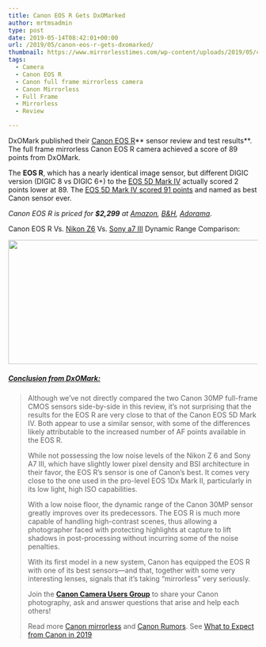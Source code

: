 ```yaml
---
title: Canon EOS R Gets DxOMarked
author: mrtmsadmin
type: post
date: 2019-05-14T08:42:01+00:00
url: /2019/05/canon-eos-r-gets-dxomarked/
thumbnail: https://www.mirrorlesstimes.com/wp-content/uploads/2019/05/canon-eos-r-sensor-score.jpg
tags:
  - Camera
  - Canon EOS R
  - Canon full frame mirrorless camera
  - Canon Mirrorless
  - Full Frame
  - Mirrorless
  - Review

---
```

DxOMark published their [Canon EOS R][1]** sensor review and test results**. The full frame mirrorless Canon EOS R camera achieved a score of 89 points from DxOMark.

The **EOS R**, which has a nearly identical image sensor, but different DIGIC version (DIGIC 8 vs DIGIC 6+) to the [EOS 5D Mark IV][2] actually scored 2 points lower at 89. The [EOS 5D Mark IV scored 91 points][3] and named as best Canon sensor ever.

_Canon EOS R is priced for **$2,299** at <a href="https://www.amazon.com/Canon-Cameras-Digital-Camera-3075C002/dp/B07H484HLT/?tag=cameraears-20" target="_blank" rel="noreferrer noopener" data-amzn-asin="B07H484HLT">Amazon</a>, <a href="https://www.bhphotovideo.com/c/product/1433710-REG/canon_eos_r_mirrorless_digital.html/BI/20175/KBID/14249/" target="_blank" rel="noreferrer noopener">B&H</a>, <a href="https://adorama.evyy.net/c/63923/51926/1036?u=https://www.adorama.com/car.html" target="_blank" rel="noreferrer noopener">Adorama</a>_.<!--more-->

Canon EOS R Vs. [Nikon Z6][4] Vs. [Sony a7 III][5] Dynamic Range Comparison:

[<img class="aligncenter size-full wp-image-3769" src="https://i2.wp.com/www.mirrorlesstimes.com/wp-content/uploads/2019/05/Canon-EOS-R-DR.jpg?resize=600%2C251&#038;ssl=1" alt="" width="600" height="251" srcset="https://i2.wp.com/www.mirrorlesstimes.com/wp-content/uploads/2019/05/Canon-EOS-R-DR.jpg?w=1200&ssl=1 1200w, https://i2.wp.com/www.mirrorlesstimes.com/wp-content/uploads/2019/05/Canon-EOS-R-DR.jpg?resize=470%2C196&ssl=1 470w, https://i2.wp.com/www.mirrorlesstimes.com/wp-content/uploads/2019/05/Canon-EOS-R-DR.jpg?resize=768%2C321&ssl=1 768w, https://i2.wp.com/www.mirrorlesstimes.com/wp-content/uploads/2019/05/Canon-EOS-R-DR.jpg?resize=970%2C405&ssl=1 970w" sizes="(max-width: 600px) 100vw, 600px" data-recalc-dims="1" />][6]

##### <a href="https://www.dxomark.com/canon-eos-r-sensor-review/" target="_blank" rel="noreferrer noopener">Conclusion from DxOMark:</a>

<blockquote class="wp-block-quote">
  <p>
    Although we’ve not directly compared the two Canon 30MP full-frame CMOS sensors side-by-side in this review, it’s not surprising that the results for the EOS R are very close to that of the Canon EOS 5D Mark IV. Both appear to use a similar sensor, with some of the differences likely attributable to the increased number of AF points available in the EOS R.
  </p>
  
  <p>
    While not possessing the low noise levels of the Nikon Z 6 and Sony A7 III, which have slightly lower pixel density and BSI architecture in their favor, the EOS R’s sensor is one of Canon’s best. It comes very close to the one used in the pro-level EOS 1Dx Mark II, particularly in its low light, high ISO capabilities.
  </p>
  
  <p>
    With a low noise floor, the dynamic range of the Canon 30MP sensor greatly improves over its predecessors. The EOS R is much more capable of handling high-contrast scenes, thus allowing a photographer faced with protecting highlights at capture to lift shadows in post-processing without incurring some of the noise penalties.
  </p>
  
  <p>
    With its first model in a new system, Canon has equipped the EOS R with one of its best sensors—and that, together with some very interesting lenses, signals that it’s taking “mirrorless” very seriously.
  </p>
  
  <p>
    Join the <a href="https://www.facebook.com/groups/185572945112087/" target="_blank" rel="noreferrer noopener"><strong>Canon Camera Users Group</strong></a> to share your Canon photography, ask and answer questions that arise and help each others!
  </p>
  
  <p>
    Read more <a href="https://www.mirrorlesstimes.com/tag/canon-mirrorless/">Canon mirrorless</a> and <a href="https://www.dailycameranews.com/tag/canon-rumors/" target="_blank" rel="noreferrer noopener">Canon Rumors</a>. See <a href="https://www.dailycameranews.com/2018/11/canon-product-announcement-roadmap-in-first-half-of-2019/">What to Expect from Canon in 2019</a>
  </p>
</blockquote>

 [1]: https://www.mirrorlesstimes.com/tag/canon-eos-r/
 [2]: https://www.dailycameranews.com/2016/10/canon-eos-5d-mark-iv-lenses/
 [3]: https://www.dailycameranews.com/2016/09/canon-eos-5d-mark-iv-test/
 [4]: https://www.dailycameranews.com/tag/nikon-z6/
 [5]: https://www.dailycameranews.com/tag/sony-a7-iii/
 [6]: https://i2.wp.com/www.mirrorlesstimes.com/wp-content/uploads/2019/05/Canon-EOS-R-DR.jpg?ssl=1
